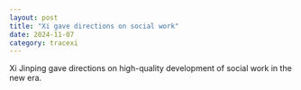 ```yaml
---
layout: post
title: "Xi gave directions on social work"
date: 2024-11-07
category: tracexi
---
```


Xi Jinping gave directions on high-quality development of social work in the new era.